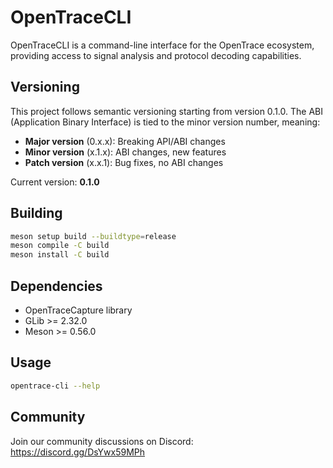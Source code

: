 # OpenTraceCLI

OpenTraceCLI is a command-line interface for the OpenTrace ecosystem, providing access to signal analysis and protocol decoding capabilities.

## Versioning

This project follows semantic versioning starting from version 0.1.0. The ABI (Application Binary Interface) is tied to the minor version number, meaning:

- **Major version** (0.x.x): Breaking API/ABI changes
- **Minor version** (x.1.x): ABI changes, new features  
- **Patch version** (x.x.1): Bug fixes, no ABI changes

Current version: **0.1.0**

## Building

```bash
meson setup build --buildtype=release
meson compile -C build
meson install -C build
```

## Dependencies

- OpenTraceCapture library
- GLib >= 2.32.0
- Meson >= 0.56.0

## Usage

```bash
opentrace-cli --help
```

## Community

Join our community discussions on Discord: https://discord.gg/DsYwx59MPh
